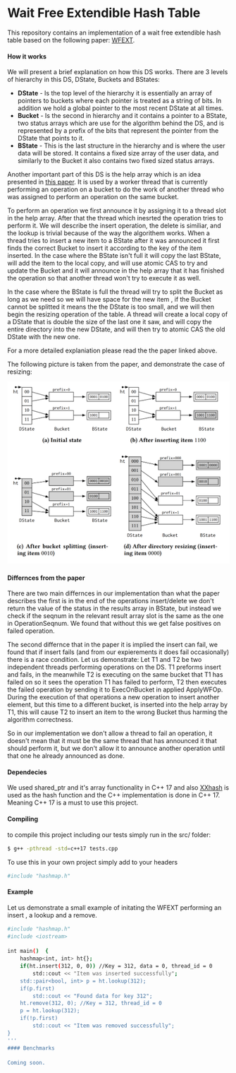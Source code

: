 # Wait Free Extendible Hash Table

This repository contains an implementation of a wait free extendible hash table based on the following paper: [WFEXT](https://tropars.github.io/downloads/pdf/publications/spaa2018-FKR-WF_ext_hashing.pdf).

#### How it works
We will present a brief explanation on how this DS works.
There are 3 levels of hierarchy in this DS, DState, Buckets and BStates:

 - **DState** - Is the top level of the hierarchy it is essentially an array of pointers to buckets where each pointer is treated as a string of bits. In addition we hold a global pointer to the most recent DState at all times.
 - **Bucket** - Is the second in hierarchy and it contains a pointer to a BState, two status arrays which are use for the algorithm behind the DS, and is represented by 
a prefix of the bits that represent the pointer from the DState that points to it.
- **BState** - This is the last structure in the hierarchy and is where the user data will be stored. It contains a fixed size array of the user data, and similarly to the Bucket it also contains two fixed sized status arrays. 

Another important part of this DS is the help array which is an idea presented in [this paper](https://arxiv.org/pdf/1911.01676.pdf). It is used by a worker thread that is currently performing an operation on a bucket to do the work of another thread who was assigned to perform an operation on the same bucket.

To perform an operation we first announce it by assigning it to a thread slot in the help array. After that the thread which inesrted the operation tries to perform it.
We will describe the insert operation, the delete is similiar, and the lookup is trivial because of the way the algorithem works.
When a thread tries to insert a new item to a BState after it was announced it first finds the correct Bucket to insert it according to the key of the item inserted.
In the case where the BState isn't full it will copy the last BState, will add the item to the local copy, and will use atomic CAS to try and update the Bucket and it will announce in the help array that it has finished the operation so that another thread won't try to execute it as well.

In the case where the BState is full the thread will try to split the Bucket as long as we need so we will have space for the new item , if the Bucket cannot be splitted it means the the DState is too small, and we will then begin the resizing operation of the table. A thread will create a local copy of a DState that is double the size of the last one it saw, and will copy the entire directory into the new DState, and will then try to atomic CAS the old DState with the new one.

For a more detailed explaniation please read the the paper linked above.

The following picture is taken from the paper, and demonstrate the case of resizing:

![resize_example](https://github.com/Duckilicious/wait_free_hash_table/blob/master/images/resize_example.PNG)

#### Differnces from the paper
There are two main differnces in our implementation than what the paper describes the first is in the end of the operations insert/delete we don't return the value of the status in the results array in BState, but instead we check if the seqnum in the relevant result array slot is the same as the one in OperationSeqnum. 
We found that without this we get false positives on failed operation.

The second differnce that in the paper it is implied the insert can fail, we found that if insert fails (and from our expierements it does fail occasionally) there is a race condition. Let us demonstrate: Let T1 and T2 be two independent threads performing operations on the DS. T1 preforms insert and fails, in the meanwhile T2 is executing on the same bucket that T1 has failed on so it sees the operation T1 has failed to perform, T2 then executes the failed operation by sending it to ExecOnBucket in applied ApplyWFOp. During the execution of that operations a new operation to insert another element, but this time to a different bucket, is inserted into the help array by T1, this will cause T2 to insert an item to the wrong Bucket thus harming the algorithm correctness.

So in our implementation we don't allow a thread to fail an operation, it doesn't mean that it must be the same thread that has announced it that should perform it, but we don't allow it to announce another operation until that one he already announced as done.

#### Dependecies

We used shared_ptr and it's array functionality in C++ 17 and also [XXhash](https://github.com/Cyan4973/xxHash) is used as the hash function and the C++ implementation is done in C++ 17. Meaning C++ 17 is a must to use this project.

#### Compiling

to compile this project including our tests simply run in the src/ folder:

```sh 
$ g++ -pthread -std=c++17 tests.cpp
```
To use this in your own project simply add to your headers

```sh
#include "hashmap.h"
```

#### Example

Let us demonstrate a small example of initating the WFEXT performing an insert , a lookup and a remove.

```sh
#include "hashmap.h"
#include <iostream>

int main()  {
    hashmap<int, int> ht{};
    if(ht.insert(312, 0, 0)) //Key = 312, data = 0, thread_id = 0
        std::cout << "Item was inserted successfully";
    std::pair<bool, int> p = ht.lookup(312);
    if(p.first)
        std::cout << "Found data for key 312";
    ht.remove(312, 0); //Key = 312, thread_id = 0
    p = ht.lookup(312);
    if(!p.first)
        std::cout << "Item was removed successfully";
}
'''
#### Benchmarks

Coming soon.

